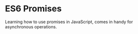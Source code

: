 # ES6 Promises
Learning how to use promises in JavaScript, comes in handy for asynchronous operations.
